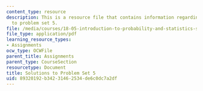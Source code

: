 ```yaml
---
content_type: resource
description: This is a resource file that contains information regarding solutions
  to problem set 5.
file: /media/courses/18-05-introduction-to-probability-and-statistics-spring-2014/89320192b34231462534de6c0dc7a2df_MIT18_05S14_ps5_solutions.pdf
file_type: application/pdf
learning_resource_types:
- Assignments
ocw_type: OCWFile
parent_title: Assignments
parent_type: CourseSection
resourcetype: Document
title: Solutions to Problem Set 5
uid: 89320192-b342-3146-2534-de6c0dc7a2df
---
```

